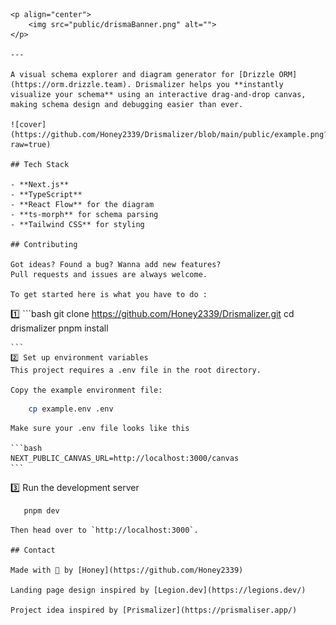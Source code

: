     <p align="center">
        <img src="public/drismaBanner.png" alt="">
    </p>

    ---

    A visual schema explorer and diagram generator for [Drizzle ORM](https://orm.drizzle.team). Drismalizer helps you **instantly visualize your schema** using an interactive drag-and-drop canvas, making schema design and debugging easier than ever.

    ![cover](https://github.com/Honey2339/Drismalizer/blob/main/public/example.png?raw=true)

    ## Tech Stack

    - **Next.js**
    - **TypeScript**
    - **React Flow** for the diagram
    - **ts-morph** for schema parsing
    - **Tailwind CSS** for styling

    ## Contributing

    Got ideas? Found a bug? Wanna add new features?  
    Pull requests and issues are always welcome.

    To get started here is what you have to do :

   1️⃣ ```bash
    git clone https://github.com/Honey2339/Drismalizer.git
    cd drismalizer
    pnpm install

    ```
    2️⃣ Set up environment variables
    This project requires a .env file in the root directory.

    Copy the example environment file:
```bash
    cp example.env .env
```

    Make sure your .env file looks like this 

    ```bash
    NEXT_PUBLIC_CANVAS_URL=http://localhost:3000/canvas
    ```
3️⃣ Run the development server
 ``` bash
    pnpm dev
 ```

    Then head over to `http://localhost:3000`.

    ## Contact

    Made with 💚 by [Honey](https://github.com/Honey2339)

    Landing page design inspired by [Legion.dev](https://legions.dev/)

    Project idea inspired by [Prismalizer](https://prismaliser.app/)
